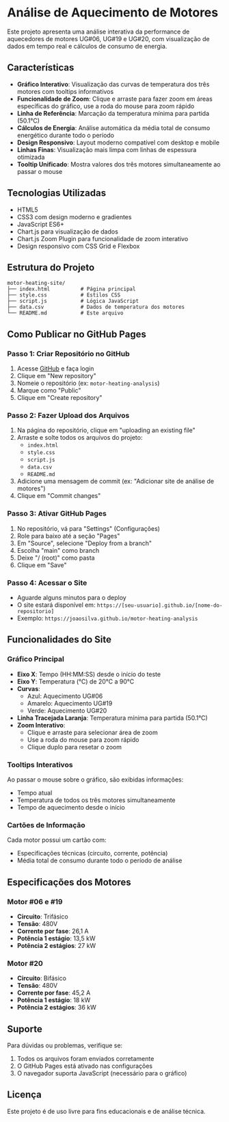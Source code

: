 # Análise de Aquecimento de Motores

Este projeto apresenta uma análise interativa da performance de aquecedores de motores UG#06, UG#19 e UG#20, com visualização de dados em tempo real e cálculos de consumo de energia.

## Características

- **Gráfico Interativo**: Visualização das curvas de temperatura dos três motores com tooltips informativos
- **Funcionalidade de Zoom**: Clique e arraste para fazer zoom em áreas específicas do gráfico, use a roda do mouse para zoom rápido
- **Linha de Referência**: Marcação da temperatura mínima para partida (50.1°C)
- **Cálculos de Energia**: Análise automática da média total de consumo energético durante todo o período
- **Design Responsivo**: Layout moderno compatível com desktop e mobile
- **Linhas Finas**: Visualização mais limpa com linhas de espessura otimizada
- **Tooltip Unificado**: Mostra valores dos três motores simultaneamente ao passar o mouse

## Tecnologias Utilizadas

- HTML5
- CSS3 com design moderno e gradientes
- JavaScript ES6+
- Chart.js para visualização de dados
- Chart.js Zoom Plugin para funcionalidade de zoom interativo
- Design responsivo com CSS Grid e Flexbox

## Estrutura do Projeto

```
motor-heating-site/
├── index.html          # Página principal
├── style.css           # Estilos CSS
├── script.js           # Lógica JavaScript
├── data.csv            # Dados de temperatura dos motores
└── README.md           # Este arquivo
```

## Como Publicar no GitHub Pages

### Passo 1: Criar Repositório no GitHub
1. Acesse [GitHub](https://github.com) e faça login
2. Clique em "New repository"
3. Nomeie o repositório (ex: `motor-heating-analysis`)
4. Marque como "Public"
5. Clique em "Create repository"

### Passo 2: Fazer Upload dos Arquivos
1. Na página do repositório, clique em "uploading an existing file"
2. Arraste e solte todos os arquivos do projeto:
   - `index.html`
   - `style.css`
   - `script.js`
   - `data.csv`
   - `README.md`
3. Adicione uma mensagem de commit (ex: "Adicionar site de análise de motores")
4. Clique em "Commit changes"

### Passo 3: Ativar GitHub Pages
1. No repositório, vá para "Settings" (Configurações)
2. Role para baixo até a seção "Pages"
3. Em "Source", selecione "Deploy from a branch"
4. Escolha "main" como branch
5. Deixe "/ (root)" como pasta
6. Clique em "Save"

### Passo 4: Acessar o Site
- Aguarde alguns minutos para o deploy
- O site estará disponível em: `https://[seu-usuario].github.io/[nome-do-repositorio]`
- Exemplo: `https://joaosilva.github.io/motor-heating-analysis`

## Funcionalidades do Site

### Gráfico Principal
- **Eixo X**: Tempo (HH:MM:SS) desde o início do teste
- **Eixo Y**: Temperatura (°C) de 20°C a 90°C
- **Curvas**:
  - Azul: Aquecimento UG#06
  - Amarelo: Aquecimento UG#19
  - Verde: Aquecimento UG#20
- **Linha Tracejada Laranja**: Temperatura mínima para partida (50.1°C)
- **Zoom Interativo**: 
  - Clique e arraste para selecionar área de zoom
  - Use a roda do mouse para zoom rápido
  - Clique duplo para resetar o zoom

### Tooltips Interativos
Ao passar o mouse sobre o gráfico, são exibidas informações:
- Tempo atual
- Temperatura de todos os três motores simultaneamente
- Tempo de aquecimento desde o início

### Cartões de Informação
Cada motor possui um cartão com:
- Especificações técnicas (circuito, corrente, potência)
- Média total de consumo durante todo o período de análise

## Especificações dos Motores

### Motor #06 e #19
- **Circuito**: Trifásico
- **Tensão**: 480V
- **Corrente por fase**: 26,1 A
- **Potência 1 estágio**: 13,5 kW
- **Potência 2 estágios**: 27 kW

### Motor #20
- **Circuito**: Bifásico
- **Tensão**: 480V
- **Corrente por fase**: 45,2 A
- **Potência 1 estágio**: 18 kW
- **Potência 2 estágios**: 36 kW

## Suporte

Para dúvidas ou problemas, verifique se:
1. Todos os arquivos foram enviados corretamente
2. O GitHub Pages está ativado nas configurações
3. O navegador suporta JavaScript (necessário para o gráfico)

## Licença

Este projeto é de uso livre para fins educacionais e de análise técnica.

